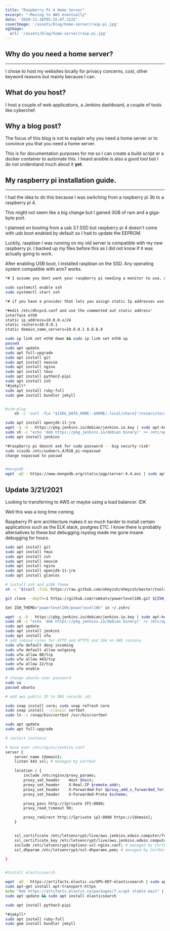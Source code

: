 ```yaml
---
title: "Raspberry Pi 4 Home Server"
excerpt: "~Moving to AWS eventually"
date: '2020-11-18T05:35:07.322Z'
coverImage: '/assets/blog/home-server/rasp-pi.jpg'
ogImage:
  url: '/assets/blog/home-server/rasp-pi.jpg'
---
```


## Why do you need a home server?

-------------------

I chose to host my websites locally for privacy concerns, cost, other keyword reasons but mainly because I can.

## What do you host?  

I host a couple of web applications, a Jenkins dashboard, a couple of tools like cyberchef.

## Why a blog post?

The focus of this blog is not to explain why you need a home server or to convince you that you need a home server.

This is for documentation purposes for me so I can create a build script or a docker container to automate this. I heard ansible is also a good tool but I do not understand much about it **yet**.

## My raspberry pi installation guide. 

----

I had the idea to do this because I was switching from a raspberry pi 3b to a raspberry pi 4.

This might not seem like a big change but I gained 3GB of ram and a giga-byte port.

I planned on booting from a usb 3.1 SSD but raspberry pi 4 doesn't come with usb boot enabled by default so I had to update the EEPROM. 

Luckily, raspbian I was running on my old server is compatible with my new raspberry pi. I backed up my files before this as I did not know if it was actually going to work.

After enabling USB boot, I installed raspbian on the SSD. Any operating system compatible with arm7 works.



```bash
*# I assume you dont want your raspberry pi needing a monitor to use, use it in headless mode*

sudo systemctl enable ssh
sudo systemctl start ssh

*# if you have a provider that lets you assign static Ip addresses use it if not just assign a static ip using the ip address your DHCP server give you*

*#edit /etc/dhcpcd.conf and use the commented out static address*  
interface eth0
static ip_address=10.0.0.x/24
static routers=10.0.0.1
static domain_name_servers=10.0.0.1 8.8.8.8 

sudo ip link set eth0 down && sudo ip link set eth0 up
passwd
sudo apt update
sudo apt full-upgrade
sudo apt install git
sudo apt install neovim
sudo apt install nginx 
sudo apt install tmux
sudo apt install python3-pipi
sudo apt install zsh
*#jekyll*
sudo apt install ruby-full
sudo gem install bundler jekyll


#vim-plug 
​    sh -c 'curl -fLo "${XDG_DATA_HOME:-$HOME/.local/share}"/nvim/site/autoload/plug.vim --create-dirs https://raw.githubusercontent.com/junegunn/vim-plug/master/plug.vim'

sudo apt install openjdk-11-jre
wget -q -O - https://pkg.jenkins.io/debian/jenkins.io.key | sudo apt-key add -
sudo sh -c "echo 'deb https://pkg.jenkins.io/debian binary/' >> /etc/apt/sources.list.d/jenkins.list"
sudo apt install jenkins

*#raspberry pi doesnt ask for sudo password -- big securty risk*
sudo visudo /etc/sudoers.d/010_pi-nopasswd
change nopasswd to passwd 


#mongodb
wget -qO - https://www.mongodb.org/static/pgp/server-4.4.asc | sudo apt-key add -
```


## Update 3/21/2021
Looking to transferring to AWS or maybe using a load balancer. IDK

Well this was a long time coming. 

Raspberry PI arm architecture makes it so much harder to install certain applications such as the ELK stack, postgres ETC. I know there is probably alternatives to these but debugging rsyslog made me gone insane debugging for hours.



```bash
sudo apt install git
sudo apt install tmux 
sudo apt install zsh
sudo apt install neovim
sudo apt install nginx 
sudo apt install openjdk-11-jre
sudo apt install glances

# install zsh and p10k theme
sh -c "$(curl -fsSL https://raw.github.com/ohmyzsh/ohmyzsh/master/tools/install.sh)"

git clone --depth=1 https://github.com/romkatv/powerlevel10k.git ${ZSH_CUSTOM:-$HOME/.oh-my-zsh/custom}/themes/powerlevel10k

Set ZSH_THEME="powerlevel10k/powerlevel10k" in ~/.zshrc

wget -q -O - https://pkg.jenkins.io/debian/jenkins.io.key | sudo apt-key add -
sudo sh -c "echo 'deb https://pkg.jenkins.io/debian binary/' >> /etc/apt/sources.list.d/jenkins.list"
sudo apt update
sudo apt install jenkins
sudo apt install ufw
# add inboud rules for HTTP and HTTPS and SSH on AWS console
sudo ufw default deny incoming 
sudo ufw default allow outgoing
sudo ufw allow 80/tcp
sudo ufw allow 443/tcp
sudo ufw allow 22/tcp
sudo ufw enable

# change ubuntu user password
sudo su -
passwd ubuntu

# add aws public IP to DNS records (A)

sudo snap install core; sudo snap refresh core
sudo snap install --classic certbot
sudo ln -s /snap/bin/certbot /usr/bin/certbot

sudo apt update
sudo apt full-upgrade

# restart instance

# move over /etc/nginx/jenkins.conf
server {
    server_name {domain};
    listen 443 ssl; # managed by Certbot

    location / {
        include /etc/nginx/proxy_params;
        proxy_set_header    Host $host;
        proxy_set_header    X-Real-IP $remote_addr;
        proxy_set_header    X-Forwarded-For $proxy_add_x_forwarded_for;
        proxy_set_header    X-Forwarded-Proto $scheme;

        proxy_pass http://{private IP}:8080;
        proxy_read_timeout 90;

        proxy_redirect http://{private ip}:8080 https://{domain};
    }


    ssl_certificate /etc/letsencrypt/live/aws.jenkins.edwin.computer/fullchain.pem; # managed by Certbot
    ssl_certificate_key /etc/letsencrypt/live/aws.jenkins.edwin.computer/privkey.pem; # managed by Certbot
    include /etc/letsencrypt/options-ssl-nginx.conf; # managed by Certbot
    ssl_dhparam /etc/letsencrypt/ssl-dhparams.pem; # managed by Certbot

}


#install elasticsearch

wget -qO - https://artifacts.elastic.co/GPG-KEY-elasticsearch | sudo apt-key add -
sudo apt-get install apt-transport-https
echo "deb https://artifacts.elastic.co/packages/7.x/apt stable main" | sudo tee /etc/apt/sources.list.d/elastic-7.x.list
sudo apt update && sudo apt install elasticsearch

sudo apt install python3-pipi

*#jekyll*
sudo apt install ruby-full
sudo gem install bundler jekyll

```

